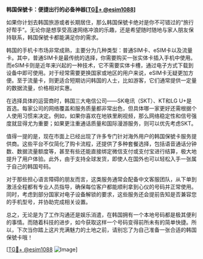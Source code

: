 **韩国保號卡：便捷出行的必备神器[[TG💪+ @esim1088](https://t.me/s/esim1088)]**

如果你计划去韩国旅游或者长期居住，那么韩国保號卡绝对是你不可错过的“旅行好帮手”。无论你是想享受高速网络冲浪的乐趣，还是希望随时随地与家人朋友保持联系，韩国保號卡都能满足你的需求。

韩国的手机卡市场非常成熟，主要分为几种类型：普通SIM卡、eSIM卡以及流量卡。其中，普通SIM卡是最传统的选择，你需要购买一张实体卡插入手机中使用。而eSIM卡则是近年来兴起的一种技术，它不需要实体卡槽，通过电子方式下载到设备中即可使用。对于经常需要更换国家或地区的用户来说，eSIM卡无疑更加方便。至于流量卡，则更适合短期访问韩国的人士，比如游客，它们通常提供一定量的数据流量，价格相对实惠。

在选择具体的运营商时，韩国三大电信公司——SK电讯（SKT）、KT和LG U+是首选。每家公司的网络覆盖和服务质量都非常出色，但具体哪一家更好还需根据个人使用习惯来决定。例如，如果你喜欢在地铁里刷视频，那么网络稳定性和信号强度就显得尤为重要；如果更注重通话质量和国际漫游服务，则可以优先考虑SKT。

值得一提的是，现在市面上已经出现了许多专门针对海外用户的韩国保號卡服务提供商。这些平台不仅简化了购卡流程，还提供了多种套餐选择，包括语音通话分钟数、数据流量额度等，甚至有些还能直接绑定微信支付或支付宝进行结算，极大地提升了用户体验。此外，由于支持全球发货，即使人在国外也可以轻松入手一张属于自己的韩国号码。

对于那些担心语言障碍的朋友而言，这类服务通常会配备中文客服团队，从下单到激活全程都有专业人员指导，确保每位客户都能顺利拿到心仪的号码并正常使用。同时，考虑到部分国家对电子设备解锁的要求，这些服务还会提前告知是否兼容您的手机型号，并协助完成相关设置。

总之，无论是为了工作沟通还是娱乐消遣，在韩国拥有一个本地号码都是极其便利的事情。而随着科技的进步，如今获取这样一个号码变得前所未有的简单快捷。所以，下次当你踏上这片充满魅力的土地之前，请别忘了为自己准备一张合适的韩国保號卡哦！

[[TG💪+ @esim1088](https://t.me/s/esim1088) ![Image](https://i.postimg.cc/4NQfJmqS/Snipaste-2025-05-13-00-14-12.png)]